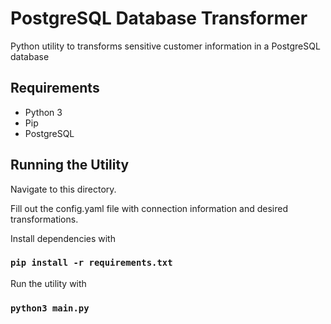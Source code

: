 # PostgreSQL Database Transformer

Python utility to transforms sensitive customer information in a PostgreSQL database

## Requirements

- Python 3
- Pip
- PostgreSQL

## Running the Utility

Navigate to this directory.

Fill out the config.yaml file with connection information and desired transformations.

Install dependencies with

### `pip install -r requirements.txt`

Run the utility with

### `python3 main.py`
